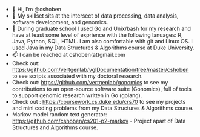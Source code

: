 - 👋 Hi, I’m @cshoben
- 👀 My skillset sits at the intersect of data processing, data analysis, software development, and genomics. 
- 🌱 During graduate school I used Go and Unix/bash for my research and have at least some level of exprience with the following lanuages: R, Java, Python, SQL, HTML. I am also comfortable with git and Linux OS. I used Java in my Data Structures & Algorithms course at Duke University.
- 📫 I can be reached at cshoben(at)gmail.com 
- Check out: https://github.com/vertgenlab/vglDocumentation/tree/master/cshoben to see scripts associated with my doctoral research.
- Check out: https://github.com/vertgenlab/gonomics to see my contributions to an open-source software suite (Gonomics), full of tools to support genomic research written in Go (golang).
- Check out : https://coursework.cs.duke.edu/crs70 to see my projects and mini coding problems from my Data Structures & Algorithms course. 
- Markov model random text generator: https://github.com/cshoben/cs201-p2-markov - Project apart of Data Structures and Algorithms course. 

<!---
cshoben/cshoben is a ✨ special ✨ repository because its `README.md` (this file) appears on your GitHub profile.
You can click the Preview link to take a look at your changes.
--->

